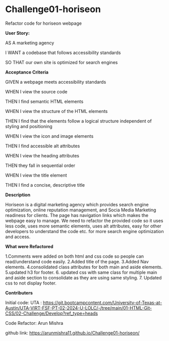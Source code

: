# Challenge01-horiseon

Refactor code for horiseon webpage


**User Story:**

AS A marketing agency

I WANT a codebase that follows accessibility standards

SO THAT our own site is optimized for search engines



**Acceptance Criteria**

GIVEN a webpage meets accessibility standards

WHEN I view the source code

THEN I find semantic HTML elements

WHEN I view the structure of the HTML elements

THEN I find that the elements follow a logical structure independent of styling and positioning

WHEN I view the icon and image elements

THEN I find accessible alt attributes

WHEN I view the heading attributes

THEN they fall in sequential order

WHEN I view the title element

THEN I find a concise, descriptive title

**Description**

Horiseon is a digital marketing agency which provides search engine optimization, online reputation management, and Socia Media Marketing readiness for clients. The page has navigation links which makes the webpage easy to manage. We need to refactor the provided code so it uses less code, uses more semantic elements, uses alt attributes, easy for other developers to understand the code etc. for more search engine optimization and access.

**What were Refactored**

1.Comments were added on both html and css code so people can read/understand code easily.
2.Added title of the page.
3.Added Nav elements.
4.consolidated class attributes for both main and aside elements.
5.updated h3 for footer.
6. updated css with same class for multiple main and aside section to consolidate as they are using same styling.
7. Updated css to not display footer.

**Contributers**

Initial code: UTA : https://git.bootcampcontent.com/University-of-Texas-at-Austin/UTA-VIRT-FSF-PT-02-2024-U-LOLC/-/tree/main/01-HTML-Git-CSS/02-Challenge/Develop?ref_type=heads

Code Refactor: Arun  Mishra 

github link: https://arunmishra11.github.io/Challenge01-horiseon/
